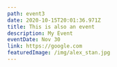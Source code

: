 ```yaml
---
path: event3
date: 2020-10-15T20:01:36.971Z
title: This is also an event
description: My Event
eventDate: Nov 30
link: https://google.com
featuredImage: /img/alex_stan.jpg
---
```

